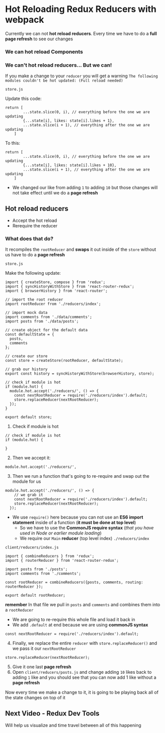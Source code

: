 # Hot Reloading Redux Reducers with webpack
Currently we can not **hot reload reducers**. Every time we have to do a **full page refresh** to see our changes

### We can hot reload Components

### We can't hot reload reducers... But we can!
If you make a change to your `reducer` you will get a warning `The following modules couldn't be hot updated: (Full reload needed)`

`store.js`

Update this code:

```
return [
        ...state.slice(0, i), // everything before the one we are updating
        {...state[i], likes: state[i].likes + 1},
        ...state.slice(i + 1), // everything after the one we are updating
    ]
```

To this:

```
return [
        ...state.slice(0, i), // everything before the one we are updating
        {...state[i], likes: state[i].likes + 10},
        ...state.slice(i + 1), // everything after the one we are updating
    ]
```

* We changed our like from adding `1` to adding `10` but those changes will not take effect until we do a **page refresh**

## Hot reload reducers

* Accept the hot reload
* Rerequire the reducer

### What does that do?
It recompiles the `rootReducer` and **swaps** it out inside of the `store` without us have to do a **page refresh**

`store.js`

Make the following update:

```
import { createStore, compose } from 'redux';
import { syncHistoryWithStore } from 'react-router-redux';
import { browserHistory } from 'react-router';

// import the root reducer
import rootReducer from './reducers/index';

// import mock data
import comments from './data/comments';
import posts from './data/posts';

// create object for the default data
const defaultState = {
  posts,
  comments
};

// create our store
const store = createStore(rootReducer, defaultState);

// grab our history
export const history = syncHistoryWithStore(browserHistory, store);

// check if module is hot
if (module.hot) {
  module.hot.accept('./reducers/', () => {
    const nextRootReducer = require('./reducers/index').default;
    store.replaceReducer(nextRootReducer);
  });
}

export default store;
```

1. Check if module is hot

```
// check if module is hot
if (module.hot) {

}
```

2. Then we accept it:

```
module.hot.accept('./reducers/',
```

3. Then we run a function that's going to re-require and swap out the module for us

```
module.hot.accept('./reducers/', () => {
    // we grab it
    const nextRootReducer = require('./reducers/index').default;
    store.replaceReducer(nextRootReducer);
  });
```

* We use `require()` here because you can not use an **ES6 import statement** inside of a function (**it must be done at top level**)
    - So we have to use the **CommonJS require syntax** (_that you have used in Node or earlier module loading_)
    - We require our `Main` **reducer** (top level index) `./reducers/index`

`client/reducers/index.js`

```
import { combineReducers } from 'redux';
import { routerReducer } from 'react-router-redux';

import posts from './posts';
import comments from './comments';

const rootReducer = combineReducers({posts, comments, routing: routerReducer });

export default rootReducer;
```

**remember** In that file we pull in `posts` and `comments` and combines them into a `rootReducer`

* We are going to re-require this whole file and load it back in
* We add `.default` at end because we are using **commonJS syntax**

`const nextRootReducer = require('./reducers/index').default;`

4. Finally, we replace the entire `reducer` with `store.replaceReducer()` and we pass it our `nextRootReducer`

`store.replaceReducer(nextRootReducer);`

5. Give it one last **page refresh**
6. Open `client/reducers/posts.js` and change adding `10` likes back to adding `1` like and you should see that you can now add 1 like without a **page refresh**

Now every time we make a change to it, it is going to be playing back all of the state changes on top of it

## Next Video - Redux Dev Tools
Will help us visualize and time travel between all of this happening



